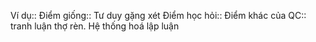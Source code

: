 Ví dụ:: 
Điểm giống:: Tư duy gặng xét
Điểm học hỏi:: 
Điểm khác của QC:: tranh luận thợ rèn. Hệ thống hoá lập luận

